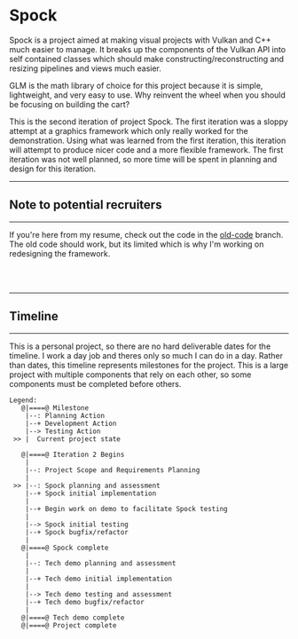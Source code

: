 # Spock
Spock is a project aimed at making visual projects with Vulkan and C++ much easier to manage. 
It breaks up the components of the Vulkan API into self contained classes which should make constructing/reconstructing and resizing pipelines and views much easier. 

GLM is the math library of choice for this project because it is simple, lightweight, and very easy to use. Why reinvent the wheel when you should be focusing on building the cart?

This is the second iteration of project Spock. The first iteration was a sloppy attempt at a graphics framework which only really worked for the demonstration. Using what was learned from the first iteration, this iteration will attempt to produce nicer code and a more flexible framework. The first iteration was not well planned, so more time will be spent in planning and design for this iteration. 

---
## Note to potential recruiters
---
If you're here from my resume, check out the code in the [old-code](https://github.com/zachmakesgames/Spock/tree/old-code) branch.
The old code should work, but its limited which is why I'm working on redesigning the framework.

<br/>
<br/>

---
## Timeline
---
This is a personal project, so there are no hard deliverable dates for the timeline. I work a day job and theres only so much I can do in a day. Rather than dates, this timeline represents milestones for the project. This is a large project with multiple components that rely on each other, so some components must be completed before others. 

```
Legend:
   @|====@ Milestone
    |--: Planning Action
    |--+ Development Action
    |--> Testing Action
 >> |  Current project state
```

```
   @|====@ Iteration 2 Begins  
    |
    |--: Project Scope and Requirements Planning
    |
 >> |--: Spock planning and assessment
    |--+ Spock initial implementation
    |
    |--+ Begin work on demo to facilitate Spock testing
    |
    |--> Spock initial testing
    |--+ Spock bugfix/refactor
    |
   @|====@ Spock complete
    |
    |--: Tech demo planning and assessment
    |
    |--+ Tech demo initial implementation
    |
    |--> Tech demo testing and assessment
    |--+ Tech demo bugfix/refactor
    |
   @|====@ Tech demo complete
   @|====@ Project complete
```
